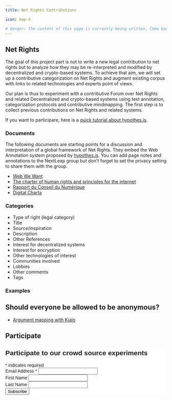 ```yaml
---
title: Net Rights Contributions

icon: map-o

# danger: The content of this page is currently being written. Come back very soon!
---
```


## Net Rights

The goal of this project part is not to write a new legal contribution to net rights but to analyze how they may be re-interpreted and modified by decentralized and crypto-based systems. To achieve that aim, we will set up a contributive categorization on Net Rights and augment existing corpus with links to related technologies and experts point of views.

Our plan is thus to experiment with a contributive Forum over Net Rights and related Decentralized and crypto-based systems using text annotation, categorization protocols and contributive mindmapping. The first step is to collect previous contributions on Net Rights and related systems.

If you want to participare, here is a [quick tutorial about hypothes.is](https://paper.dropbox.com/doc/nextleap-net-rights-contributions-Sga2XgERHwNINzaeVQNoK).

### Documents

The following documents are starting points for a discussion and interpretation of a global framework of Net Rights. They embed the Web Annotation system proposed by [hypothes.is](https://hypothes.is). You can add page notes and annotations to the NextLeap group but don't forget to set the privacy setting to share them with the group.

- [Web We Want](https://via.hypothes.is/https://webwewant.org/#annotations:AUceYjDSEeenMqMfh3FXBQ)
- [The charter of human rights and principles for the internet](https://via.hypothes.is/http://internetrightsandprinciples.org/site/wp-content/uploads/2017/03/IRPC_english_4thedition-1.pdf#annotations:PYIH6DDSEeezA6MOqutTVA)
- [Rapport du Conseil du Numérique](https://via.hypothes.is/http://www2.assemblee-nationale.fr/static/14/numerique/numerique_rapport.pdf#annotations:TrrkxjDSEeeuO5cxMQ9ztg)
- [Digital Charta](https://via.hypothes.is/https://digitalcharta.eu/#annotations:ZEia6jDSEeef9Gsz7rO3qw)

### Categories

- Type of right (legal category)
- Title
- Source/inspiration
- Description
- Other References
- Interest for decentralized systems
- Interest for encryption
- Other technologies of interest 
- Communities involved
- Lobbies
- Other comments
- Tags

### Examples

## Should everyone be allowed to be anonymous?

- [Argument mapping with Kialo](https://kialo.com)

## Participate
<!-- Begin MailChimp Signup Form -->
<link href="//cdn-images.mailchimp.com/embedcode/classic-10_7.css" rel="stylesheet" type="text/css">
<style type="text/css">
	#mc_embed_signup{background:#fff; clear:left; font:14px Helvetica,Arial,sans-serif;  width:500px;}
	/* Add your own MailChimp form style overrides in your site stylesheet or in this style block.
	   We recommend moving this block and the preceding CSS link to the HEAD of your HTML file. */
</style>
<div id="mc_embed_signup">
<form action="//nextleap.us15.list-manage.com/subscribe/post?u=3cdfd2d0294a3fa0a920f0528&amp;id=bcb4cc95e9" method="post" id="mc-embedded-subscribe-form" name="mc-embedded-subscribe-form" class="validate" target="_blank" novalidate>
    <div id="mc_embed_signup_scroll">
	<h2>Participate to our crowd source experiments</h2>
<div class="indicates-required"><span class="asterisk">*</span> indicates required</div>
<div class="mc-field-group">
	<label for="mce-EMAIL">Email Address  <span class="asterisk">*</span>
</label>
	<input type="email" value="" name="EMAIL" class="required email" id="mce-EMAIL">
</div>
<div class="mc-field-group">
	<label for="mce-FNAME">First Name </label>
	<input type="text" value="" name="FNAME" class="" id="mce-FNAME">
</div>
<div class="mc-field-group">
	<label for="mce-LNAME">Last Name </label>
	<input type="text" value="" name="LNAME" class="" id="mce-LNAME">
</div>
	<div id="mce-responses" class="clear">
		<div class="response" id="mce-error-response" style="display:none"></div>
		<div class="response" id="mce-success-response" style="display:none"></div>
	</div>    <!-- real people should not fill this in and expect good things - do not remove this or risk form bot signups-->
    <div style="position: absolute; left: -5000px;" aria-hidden="true"><input type="text" name="b_3cdfd2d0294a3fa0a920f0528_bcb4cc95e9" tabindex="-1" value=""></div>
    <div class="clear"><input type="submit" value="Subscribe" name="subscribe" id="mc-embedded-subscribe" class="button"></div>
    </div>
</form>
</div>
<script type='text/javascript' src='//s3.amazonaws.com/downloads.mailchimp.com/js/mc-validate.js'></script><script type='text/javascript'>(function($) {window.fnames = new Array(); window.ftypes = new Array();fnames[0]='EMAIL';ftypes[0]='email';fnames[1]='FNAME';ftypes[1]='text';fnames[2]='LNAME';ftypes[2]='text';}(jQuery));var $mcj = jQuery.noConflict(true);</script>
<!--End mc_embed_signup-->
